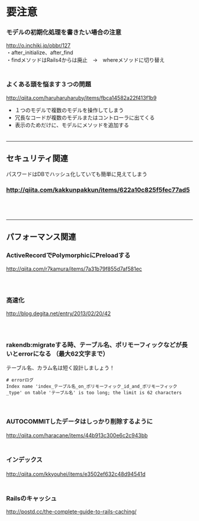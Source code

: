 
# 要注意


### モデルの初期化処理を書きたい場合の注意
http://o.inchiki.jp/obbr/127  
・after_initialize、after_find  
・findメソッドはRails4からは廃止　→　whereメソッドに切り替え  
　  
### よくある頭を悩ます３つの問題
http://qiita.com/haruharuharuby/items/fbca14582a22f413f1b9
- １つのモデルで複数のモデルを操作してしまう  
- 冗長なコードが複数のモデルまたはコントローラに出てくる  
- 表示のためだけに、モデルにメソッドを追加する  
　  

- - - 
## セキュリティ関連
パスワードはDBでハッシュ化していても簡単に見えてしまう
### http://qiita.com/kakkunpakkun/items/622a10c825f5fec77ad5
　  
　  
- - - 
## パフォーマンス関連
### ActiveRecordでPolymorphicにPreloadする
http://qiita.com/r7kamura/items/7a31b79f855d7af581ec  
　  
　  
### 高速化
http://blog.degita.net/entry/2013/02/20/42  
　  
　  
### rakendb:migrateする時、テーブル名、ポリモーフィックなどが長いとerrorになる  （最大62文字まで）
テーブル名、カラム名は短く設計しましょう！  
```
# errorログ
Index name 'index_テーブル名_on_ポリモーフィック_id_and_ポリモーフィック_type' on table 'テーブル名' is too long; the limit is 62 characters
```

　  
### AUTOCOMMITしたデータはしっかり削除するように
http://qiita.com/haracane/items/44b913c300e6c2c943bb
　  
　  
### インデックス
http://qiita.com/kkyouhei/items/e3502ef632c48d94541d
　  
　  
### Railsのキャッシュ
http://postd.cc/the-complete-guide-to-rails-caching/

